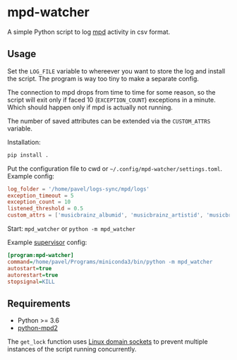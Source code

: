 # mpd-watcher
A simple Python script to log [mpd](https://www.musicpd.org/) activity in csv format.

## Usage
Set the `LOG_FILE` variable to whereever you want to store the log and install the script. The program is way too tiny to make a separate config.

The connection to mpd drops from time to time for some reason, so the script will exit only if faced 10 (`EXCEPTION_COUNT`) exceptions in a minute. Which should happen only if mpd is actually not running.

The number of saved attributes can be extended via the `CUSTOM_ATTRS` variable.

Installation:
```bash
pip install .
```

Put the configuration file to cwd or `~/.config/mpd-watcher/settings.toml`. Example config:
```toml
log_folder = '/home/pavel/logs-sync/mpd/logs'
exception_timeout = 5
exception_count = 10
listened_threshold = 0.5
custom_attrs = ['musicbrainz_albumid', 'musicbrainz_artistid', 'musicbrainz_trackid']
```

Start: `mpd_watcher` or `python -m mpd_watcher`

Example [supervisor](http://supervisord.org/configuration.html) config:
```ini
[program:mpd-watcher]
command=/home/pavel/Programs/miniconda3/bin/python -m mpd_watcher
autostart=true
autorestart=true
stopsignal=KILL
```

## Requirements
* Python >= 3.6
* [python-mpd2](https://pypi.org/project/python-mpd2/)

The `get_lock` function uses [Linux domain sockets](https://stackoverflow.com/a/7758075) to prevent multiple instances of the script running concurrently.
